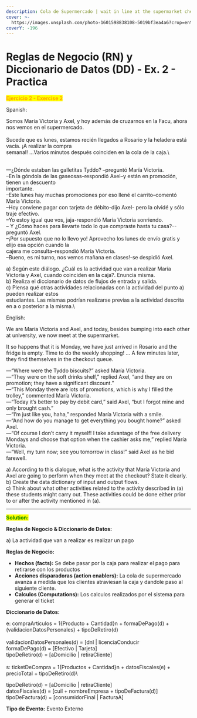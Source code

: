 ```yaml
---
description: Cola de Supermercado | wait in line at the supermarket checkout
cover: >-
  https://images.unsplash.com/photo-1601598838108-5019bf3ea4a6?crop=entropy&cs=srgb&fm=jpg&ixid=M3wxOTcwMjR8MHwxfHNlYXJjaHwyfHxzdXBlcm1hcmtldCUyMGxpbmV8ZW58MHx8fHwxNzQ0Mjk4MjQ4fDA&ixlib=rb-4.0.3&q=85
coverY: -196
---
```


# Reglas de Negocio (RN) y Diccionario de Datos (DD) - Ex. 2 - Practica

<mark style="color:orange;">**Ejercicio 2 - Exercise 2**</mark>

Spanish:

Somos María Victoria y Axel, y hoy además de cruzarnos en la Facu, ahora nos vemos en el supermercado.&#x20;\
\
Sucede que es lunes, estamos recién llegados a Rosario y la heladera está vacía. ¡A realizar la compra\
semanal! ...Varios minutos después coinciden en la cola de la caja.\
\
—¿Dónde estaban las galletitas Tyddo? –preguntó María Victoria.\
–En la góndola de las gaseosas–respondió Axel–y están en promoción, tienen un descuento\
importante.\
–Este lunes hay muchas promociones por eso llené el carrito–comentó María Victoria.\
–Hoy conviene pagar con tarjeta de débito-dijo Axel- pero la olvidé y sólo traje efectivo.\
–Yo estoy igual que vos, jaja-respondió María Victoria sonriendo.\
– Y ¿Cómo haces para llevarte todo lo que compraste hasta tu casa?--preguntó Axel.\
–¡Por supuesto que no lo llevo yo! Aprovecho los lunes de envío gratis y elijo esa opción cuando la\
cajera me consulta–respondió María Victoria.\
–Bueno, es mi turno, nos vemos mañana en clases!-se despidió Axel.

a) Según este diálogo. ¿Cuál es la actividad que van a realizar María Victoria y Axel, cuando coinciden en la&#x20;caja?. Enuncia misma.\
b) Realiza el diccionario de datos de flujos de entrada y salida.\
c) Piensa qué otras actividades relacionadas con la actividad del punto a) pueden realizar estos\
estudiantes. Las mismas podrían realizarse previas a la actividad descrita en a o posterior a la misma.\


English:

We are María Victoria and Axel, and today, besides bumping into each other at university, we now meet at the supermarket.

It so happens that it is Monday, we have just arrived in Rosario and the fridge is empty. Time to do the weekly shopping! … A few minutes later, they find themselves in the checkout queue.

—“Where were the Tyddo biscuits?” asked María Victoria.\
—“They were on the soft drinks shelf,” replied Axel, “and they are on promotion; they have a significant discount.”\
—“This Monday there are lots of promotions, which is why I filled the trolley,” commented María Victoria.\
—“Today it’s better to pay by debit card,” said Axel, “but I forgot mine and only brought cash.”\
—“I’m just like you, haha,” responded María Victoria with a smile.\
—“And how do you manage to get everything you bought home?” asked Axel.\
—“Of course I don’t carry it myself! I take advantage of the free delivery Mondays and choose that option when the cashier asks me,” replied María Victoria.\
—“Well, my turn now; see you tomorrow in class!” said Axel as he bid farewell.

a) According to this dialogue, what is the activity that María Victoria and Axel are going to perform when they meet at the checkout? State it clearly.\
b) Create the data dictionary of input and output flows.\
c) Think about what other activities related to the activity described in (a) these students might carry out. These activities could be done either prior to or after the activity mentioned in (a).

***

<mark style="color:green;">**Solution:**</mark>

**Reglas de Negocio & Diccionario de Datos:**

a) La actividad que van a realizar es realizar un pago&#x20;

**Reglas de Negocio:**

* **Hechos (facts):** Se debe pasar por la caja para realizar el pago para retirarse con los productos
* **Acciones disparadoras (action enablers):** La cola de supermercado avanza a medida que los clientes atraviesan la caja y dandole paso al siguiente cliente. &#x20;
* **Calculos (Computations):** Los calculos realizados por el sistema para generar el ticket

**Diccionario de Datos:**

e: compraArticulos = 1{Producto + Cantidad}n + formaDePago(d) + (validacionDatosPersonales) + tipoDeRetiro(d)\
\
validacionDatosPersonales(d) = \[dnI | licenciaConducir\
formaDePago(d) = \[Efectivo | Tarjeta] \
tipoDeRetiro(d) = \[aDomicilio | retiraCliente]\
\
s: ticketDeCompra = 1{Productos + Cantidad}n + datosFiscales(e) + precioTotal + tipoDeRetiro(d)\


tipoDeRetiro(d) = \[aDomicilio | retiraCliente] \
datosFiscales(d) = \[cuil + nombreEmpresa + tipoDeFactura(d)]\
tipoDeFactura(d) = \[consumidorFinal | FacturaA] &#x20;

**Tipo de Evento:** Evento Externo
